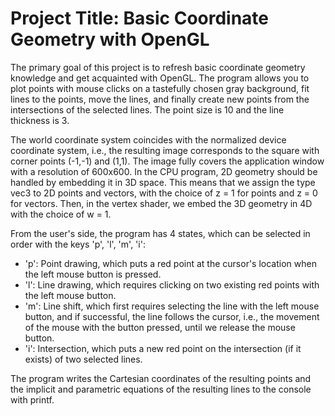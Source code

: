 # Project Title: Basic Coordinate Geometry with OpenGL

The primary goal of this project is to refresh basic coordinate geometry knowledge and get acquainted with OpenGL. The program allows you to plot points with mouse clicks on a tastefully chosen gray background, fit lines to the points, move the lines, and finally create new points from the intersections of the selected lines. The point size is 10 and the line thickness is 3.

The world coordinate system coincides with the normalized device coordinate system, i.e., the resulting image corresponds to the square with corner points (-1,-1) and (1,1). The image fully covers the application window with a resolution of 600x600. In the CPU program, 2D geometry should be handled by embedding it in 3D space. This means that we assign the type vec3 to 2D points and vectors, with the choice of z = 1 for points and z = 0 for vectors. Then, in the vertex shader, we embed the 3D geometry in 4D with the choice of w = 1.

From the user's side, the program has 4 states, which can be selected in order with the keys 'p', 'l', 'm', 'i':

- 'p': Point drawing, which puts a red point at the cursor's location when the left mouse button is pressed.
- 'l': Line drawing, which requires clicking on two existing red points with the left mouse button.
- 'm': Line shift, which first requires selecting the line with the left mouse button, and if successful, the line follows the cursor, i.e., the movement of the mouse with the button pressed, until we release the mouse button.
- 'i': Intersection, which puts a new red point on the intersection (if it exists) of two selected lines.

The program writes the Cartesian coordinates of the resulting points and the implicit and parametric equations of the resulting lines to the console with printf.
